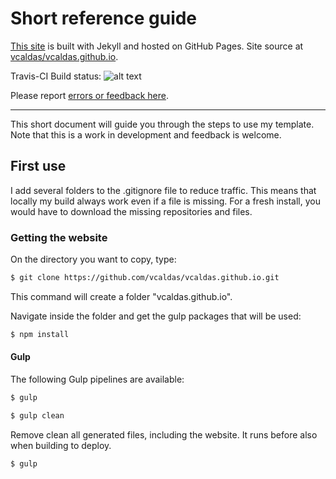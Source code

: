 
Short reference guide
=====================


[This site](http://victorcaldas.com) is built with Jekyll and hosted on GitHub Pages. Site source at
[vcaldas/vcaldas.github.io](http://github.com/vcaldas/vcaldas.github.io).

Travis-CI Build status: ![alt text](https://travis-ci.org/vcaldas/vcaldas.github.io.svg?branch=master)

Please report [errors or feedback here](https://github.com/vcaldas/vcaldas.github.io/issues).

--------------------------------------------------------------------------------

This short document will guide you through the steps to use my template. Note that this is a work in development and feedback is welcome.


## First use

I add several folders to the .gitignore file to reduce traffic. This means that locally my build always work even if a file is missing. For a fresh install, you would have to download the missing repositories and files.

### Getting the website
On the directory you want to copy, type:

``` sh
$ git clone https://github.com/vcaldas/vcaldas.github.io.git
```

This command will create a folder "vcaldas.github.io".

Navigate inside the folder and get the gulp packages that will be used:

``` sh
$ npm install
```

#### Gulp

The following Gulp pipelines are available:


``` sh
$ gulp
```

``` sh
$ gulp clean
```
Remove clean all generated files, including the website. It runs before also when building to deploy.


``` sh
$ gulp
```
